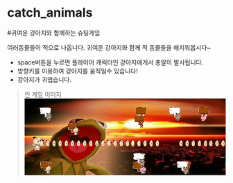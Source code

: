 # catch_animals

#귀여운 강아지와 함께하는 슈팅게임

여러동물들이 적으로 나옵니다. 귀여운 강아지와 함께 적 동물들을 해치워봅시다~

* space버튼을 누르면 플레이어 캐릭터인 강아지에게서 총알이 발사됩니다.
* 방향키를 이용하여 강아지를 움직일수 있습니다!
* 강아지가 귀엽습니다.

>인 게임 이미지
![In game Image](https://github.com/Big-BlueBerry/catch_animals/blob/master/ScreenShot/%EC%BA%A1%EC%B2%98.PNG)
